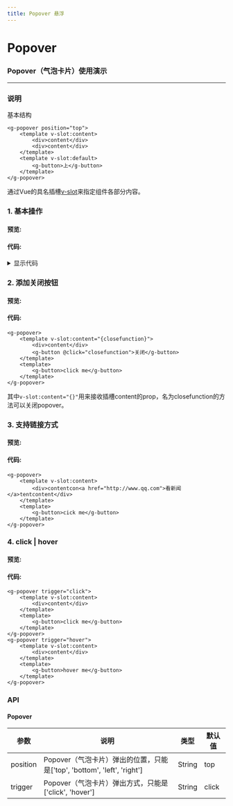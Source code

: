 ```yaml
---
title: Popover 悬浮
---
```


#  Popover 

### Popover（气泡卡片）使用演示
* * *
### 说明
基本结构
```
<g-popover position="top">
    <template v-slot:content>
        <div>content</div>
        <div>content</div>
    </template>
    <template v-slot:default>
        <g-button>上</g-button>
    </template>
</g-popover>
```
通过Vue的具名插槽[v-slot](https://cn.vuejs.org/v2/api/#v-slot)来指定组件各部分内容。

###    1. 基本操作
#### 预览:
<ClientOnly>
<popover-demo-1></popover-demo-1>
</ClientOnly>

#### 代码:
<details>
<summary>显示代码</summary>

```vue
<g-popover position="top">
    <template v-slot:content>
        <div>content</div>
        <div>top</div>
    </template>
    <template>
        <g-button>上</g-button>
    </template>
</g-popover>
<g-popover position="bottom">
    <template v-slot:content>
        <div>content</div>
        <div>bottom</div>
    </template>
    <template>
        <g-button>下</g-button>
    </template>
</g-popover>
<g-popover position="left">
    <template v-slot:content>
        <div>content</div>
        <div>left</div>
    </template>
    <template>
        <g-button>左</g-button>
    </template>
</g-popover>
<g-popover position="right">
    <template v-slot:content>
        <div>content</div>
        <div>right</div>
    </template>
    <template>
        <g-button>右</g-button>
    </template>
</g-popover>
```
</details>

###    2. 添加关闭按钮
#### 预览:
<ClientOnly>
<popover-demo-2></popover-demo-2>
</ClientOnly>

#### 代码:
```vue
<g-popover>
    <template v-slot:content="{closefunction}">
        <div>content</div>
        <g-button @click="closefunction">关闭</g-button>
    </template>
    <template>
        <g-button>click me</g-button>
    </template>
</g-popover>
```
其中`v-slot:content="{}"`用来接收插槽content的prop，名为closefunction的方法可以关闭popover。
###    3. 支持链接方式
#### 预览:
<ClientOnly>
<popover-demo-3></popover-demo-3>
</ClientOnly>

#### 代码:
```vue
<g-popover>
    <template v-slot:content>
        <div>contentcon<a href="http://www.qq.com">看新闻</a>tentcontent</div>
    </template>
    <template>
        <g-button>cick me</g-button>
    </template>
</g-popover>
```
###    4. click | hover
#### 预览:
<ClientOnly>
<popover-demo-4></popover-demo-4>
</ClientOnly>

#### 代码:
```vue
<g-popover trigger="click">
    <template v-slot:content>
        <div>content</div>
    </template>
    <template>
        <g-button>click me</g-button>
    </template>
</g-popover>
<g-popover trigger="hover">
    <template v-slot:content>
        <div>content</div>
    </template>
    <template>
        <g-button>hover me</g-button>
    </template>
</g-popover>
```
### API
#### Popover
| 参数 | 说明 | 类型 | 默认值 |
| --- | --- | --- | --- |
| position | Popover（气泡卡片）弹出的位置，只能是['top', 'bottom', 'left', 'right'] | String | top |
| trigger | Popover（气泡卡片）弹出方式，只能是['click', 'hover'] | String | click |

